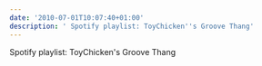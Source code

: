 ```yaml
---
date: '2010-07-01T10:07:40+01:00'
description: ' Spotify playlist: ToyChicken''s Groove Thang'
---
```

 Spotify playlist: ToyChicken's Groove Thang
